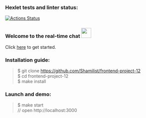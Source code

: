 ### Hexlet tests and linter status:
[![Actions Status](https://github.com/Shamilist/frontend-project-12/workflows/hexlet-check/badge.svg)](https://github.com/Shamilist/frontend-project-12/actions)



### Welcome to the real-time chat <img src="https://github.com/blackcater/blackcater/raw/main/images/Hi.gif" height="32"/></h1>  
Сlick [here](https://mychat.up.railway.app/) to get started.

    
    

### Installation guide:

> $ git clone https://github.com/Shamilist/frontend-project-12     
$ cd frontend-project-12    
$ make install


### Launch and demo:

> $ make start   
// open http://localhost:3000
